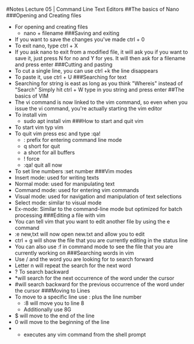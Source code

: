 #Notes Lecture 05 | Command Line Text Editors
##The basics of Nano
###Opening and Creating files
* For opening and creating files
  * nano + filename
###Saving and exiting 
* If you want to save the changes you've made ctrl + 0
* To exit nano, type ctrl + X
* If you ask nano to exit from a modified file, it will ask you if you want to save it, just press N for no and Y for yes. It will then ask for a filename and press enter
###Cutting and pasting
* To cut a single line, you can use ctrl +k the line disappears
* To paste it, use ctrl + U
###Searching for text
* Searching for string is east as long as you think "Whereis" instead of "Search" Simply hit ctrl + W type in you string and press enter
##The basics of VIM
* The vi command is now linked to the vim command, so even when you issue the vi command, you're actually starting the vim editor
* To install vim 
  * sudo apt install vim
###How to start and quit vim
* To start vim typ vim
* To quit vim press esc and type :qa!
  * : prefix for entering command line mode
  * q short for quit 
  * a short for all buffers
  * ! force
  * :qa! quit all now
* To set line numbers :set number
###Vim modes
* Insert mode: used for writing texts
* Normal mode: used for manipulating text
* Command mode: used for entering vim commands
* Visual mode: used for navigation and manipulation of text selections
* Select mode: similar to visual mode
* Ex-mode: Similar to the command-line mode but optimized for batch processing
###Editing a file with vim
* You can tell vim that you want to edit another file by using the e command
* :e new,txt will now open new.txt and allow you to edit
* ctrl + g will show the file that you are currently editing in the status line
* You can also use :f in command mode to see the file that you are currently working on
###Searching words in vim
* Use / and the word you are looking for to search forward
* Letter n will repeat the search for the next word
* ? To search backward 
* *will search for the next occurrence of the word under the cursor
* #will search backward for the previous occurrence of the word under the cursor
###Moving to Lines
* To move to a specific line use : plus the line number
  * :8 will move you to line 8
  * Additionally use 8G
* $ will move to the end of the line
* 0 will move to the beginning of the line
* + executes any vim command from the shell prompt 